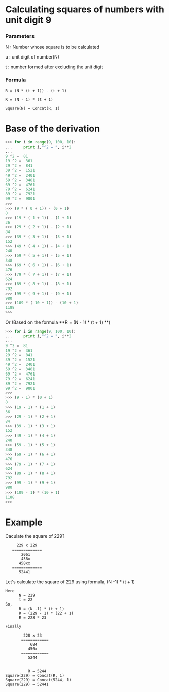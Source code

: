 # Calculating squares of numbers with unit digit 9

### Parameters

N : Number whose square is to be calculated

u : unit digit of number(N)

t : number formed after excluding the unit digit

### Formula

```
R = (N * (t + 1)) - (t + 1)

R = (N - 1) * (t + 1) 
```

```
Square(N) = Concat(R, 1)
```

# Base of the derivation

```python
>>> for i in range(9, 100, 10):
...     print i,"^2 = ", i**2
... 
9 ^2 =  81
19 ^2 =  361
29 ^2 =  841
39 ^2 =  1521
49 ^2 =  2401
59 ^2 =  3481
69 ^2 =  4761
79 ^2 =  6241
89 ^2 =  7921
99 ^2 =  9801
>>> 
>>> (9 * ( 0 + 1)) - (0 + 1)
8
>>> (19 * ( 1 + 1)) - (1 + 1)
36
>>> (29 * ( 2 + 1)) - (2 + 1)
84
>>> (39 * ( 3 + 1)) - (3 + 1)
152
>>> (49 * ( 4 + 1)) - (4 + 1)
240
>>> (59 * ( 5 + 1)) - (5 + 1)
348
>>> (69 * ( 6 + 1)) - (6 + 1)
476
>>> (79 * ( 7 + 1)) - (7 + 1)
624
>>> (89 * ( 8 + 1)) - (8 + 1)
792
>>> (99 * ( 9 + 1)) - (9 + 1)
980
>>> (109 * ( 10 + 1)) - (10 + 1)
1188
>>> 
```

Or (Based on the formula **R = (N - 1) \* (t + 1) **)

```python
>>> for i in range(9, 100, 10):
...     print i,"^2 = ", i**2
... 
9 ^2 =  81
19 ^2 =  361
29 ^2 =  841
39 ^2 =  1521
49 ^2 =  2401
59 ^2 =  3481
69 ^2 =  4761
79 ^2 =  6241
89 ^2 =  7921
99 ^2 =  9801
>>> 
>>> (9 - 1) * (0 + 1)
8
>>> (19 - 1) * (1 + 1)
36
>>> (29 - 1) * (2 + 1)
84
>>> (39 - 1) * (3 + 1)
152
>>> (49 - 1) * (4 + 1)
240
>>> (59 - 1) * (5 + 1)
348
>>> (69 - 1) * (6 + 1)
476
>>> (79 - 1) * (7 + 1)
624
>>> (89 - 1) * (8 + 1)
792
>>> (99 - 1) * (9 + 1)
980
>>> (109 - 1) * (10 + 1)
1188
>>> 
```

# Example

Caculate the square of 229?

```
     229 x 229
   =============
       2061
       458x
      458xx
   =============
      52441
```

Let's calculate the square of 229 using formula, (N -1) * (t + 1)

```
Here 
      N = 229
      t = 22
So,
      R = (N -1) * (t + 1)     
      R = (229 - 1) * (22 + 1)
      R = 228 * 23

Finally

        228 x 23
       ============
           684
          456x
       ============
          5244


          R = 5244
Square(229) = Concat(R, 1)
Square(229) = Concat(5244, 1)
Square(229) = 52441
```